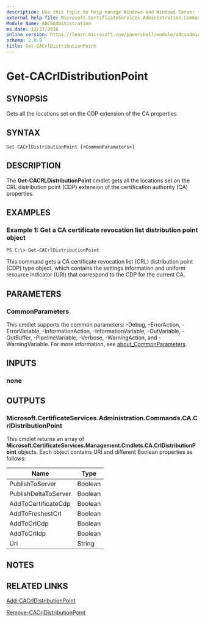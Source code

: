 ```yaml
---
description: Use this topic to help manage Windows and Windows Server technologies with Windows PowerShell.
external help file: Microsoft.CertificateServices.Administration.Commands.dll-Help.xml
Module Name: ADCSAdministration
ms.date: 12/27/2016
online version: https://learn.microsoft.com/powershell/module/adcsadministration/get-cacrldistributionpoint?view=windowsserver2025-ps&wt.mc_id=ps-gethelp
schema: 2.0.0
title: Get-CACrlDistributionPoint
---
```


# Get-CACrlDistributionPoint

## SYNOPSIS
Gets all the locations set on the CDP extension of the CA properties.

## SYNTAX

```
Get-CACrlDistributionPoint [<CommonParameters>]
```

## DESCRIPTION
The **Get-CACRLDistributionPoint** cmdlet gets all the locations set on the CRL distribution point (CDP) extension of the certification authority (CA) properties.

## EXAMPLES

### Example 1: Get a CA certificate revocation list distribution point object
```
PS C:\> Get-CACrlDistributionPoint
```

This command gets a CA certificate revocation list (CRL) distribution point (CDP) type object, which contains the settings information and uniform resource indicator (URI) that correspond to the CDP for the current CA.

## PARAMETERS

### CommonParameters
This cmdlet supports the common parameters: -Debug, -ErrorAction, -ErrorVariable, -InformationAction, -InformationVariable, -OutVariable, -OutBuffer, -PipelineVariable, -Verbose, -WarningAction, and -WarningVariable. For more information, see [about_CommonParameters](https://go.microsoft.com/fwlink/?LinkID=113216).

## INPUTS

### none

## OUTPUTS

### Microsoft.CertificateServices.Administration.Commands.CA.CrlDistributionPoint
This cmdlet returns an array of **Microsoft.CertificateServices.Management.Cmdlets.CA.CrlDistributionPoint** objects.
Each object contains URI and different Boolean properties as follows:

Name | Type
-----|------
PublishToServer | Boolean
PublishDeltaToServer | Boolean
AddToCertificateCdp | Boolean
AddToFreshestCrl | Boolean
AddToCrlCdp | Boolean
AddToCrlIdp | Boolean
Uri | String

## NOTES

## RELATED LINKS

[Add-CACrlDistributionPoint](./Add-CACrlDistributionPoint.md)

[Remove-CACrlDistributionPoint](./Remove-CACrlDistributionPoint.md)

